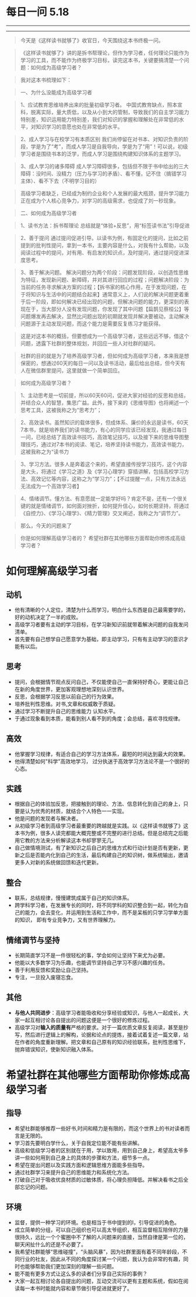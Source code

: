 # 每日一问 5.18

---
<!-- toc -->
---

>今天是《这样读书就够了》收官日，今天围绕这本书终极一问。

>《这样读书就够了》讲的是拆书帮理论，但作为学习者，任何理论只能作为学习的工具，而不能作为终极学习目标，读完这本书，关键要搞清楚一个问题：如何成为高级学习者？

>我对这本书梳理如下：

>一、为什么没能成为高级学习者

>1、应试教育思维培养出来的批量初级学习者。
中国式教育缺点，照本宣科，脱离实际，量大质低，以及从小到大的管制，导致我们的自主学习能力特别差，知识运用能力特别差，我们对知识的掌握和理解处在非常低的水平，对知识学习的意愿也处在非常低的水平。

>2、成人学习与在校学习有本质区别
我们尚停留在对书本、对知识负责的阶段，学是为了“考”，而成人学习是自我导向，学是为了“用”！可以说，初级学习者是围绕书本的泛学，而成人学习是围绕构建知识体系的主题学习。

>3、成人学习的诸多障碍
成人学习障碍很多，包括但不限于书中给出的三大障碍：没时间、没精力（压力与学习的矛盾）、看不懂，记不住（搞错学习主体）、看不下去（不明学习目的）

>高级学习者缺乏，已经成为制约企业和个人发展的最大瓶颈，提升学习能力正在成为个人核心竞争力，对学习的高级需求，也促成了刘一秒现象。

>二、如何成为高级学习者

>1、读书方法：拆书帮理论
总结就是“体验+反思”，用“标签读书法”引导促进

>2、善于提问
通过提问促进引导。以读书为例，有固定化的提问，比如之前提到的批判性提问，拿到一本书，主要内容是什么，对我有什么帮助，以及阅读过程中的提问，对有用、有启发的知识点，及时提问，通过提问促进深度思考。

>3、善于解决问题。
解决问题分为两个阶段：问题发现阶段，以创造性思维为特征，发现新问题、新障碍，并对其进行回应的过程；问题解决阶段：为当前的任务寻求解决方案的过程；【拆书家的核心作用，在于发现问题，在于将知识与生活中的问题结合起来】通常意义上，人们说的解决问题更着重于后一阶段，即如何解决已经出现的问题，但解决问题的能力，更深刻的表现在于，当大部分人没有发现问题，你发现了其中问题【扁鹊见蔡桓公】等问题爆发再去解决，显然比问题出现的初期就发现并解决要被动，主动解决问题源于主动发现问题，而这个能力是需要反复练习才能获得。

>这是对这本书的概括，但要想成为一个高级学习者，这些远远不够，借这个问题，透露下社群的整体规划，并回应一些人对社群的疑问。

>社群的目的就是为了培养高级学习者，但如何成为高级学习者，本来我是想保密的，想通过60天的每日一问以及读书活动，最后给出总结，但今天有人在微信群里提问，这里就做一个简单回应。

>如何成为高级学习者？

>1、主动思考是一切前提，所以60天60问，促进大家对经验的反思和总结，并结合众人的智慧，集思广益。此外，接下来的《思维导图》也将阐述一个思考工具，这被我称之为“思考力”；

>2、高效读书。虽然知识的载体很多，但成体系、廉价的永远是读书，60天7本书，就是培养我们的读书能力，有心的同学应该已经发现，我通过每日一问，已经总结了高效读书技巧，高效笔记技巧，以及接下来的思维导图整理技巧，通过对7本书的阅读、笔记，培养坚持读书能力，高效读书能力，这被我称之为“读书力

>3、学习方法。很多人是奔着这个来的，希望直接传授学习技巧，这个内容是大头，将通过《学习之道》及《学习心理学》穿插讲解，包括高校学习方法、高效记忆等内容，这称之为“学习力”；【不过提醒一点，只有方法永远无法成为一个高效学习者】

>4、情绪调节。懂方法、有意愿就一定能学好吗？肯定不是，还有一个很关键的就是情绪调节，如何面对挫折，如何提升信心，如何长期坚持，将通过《自控力》、《学习心理学》、《精力管理》交叉阐述，我称之为“调节力”。

>那么，今天的问题来了

>你是如何理解高级学习者的？
希望社群在其他哪些方面帮助你修炼成高级学习者？

# 如何理解高级学习者

## 动机
- 他有清晰的个人定位，清楚为什么而学习，明白什么东西是自己最需要学的，好的动机决定了一半的成败。
- 高级学习者要有主动的学习目标，在学习新知识前就带着解决问题的自我发问清单。
- 首先要有自己想学自己愿意学为基础，即主动学习，只有有主动学习的意识才能有以后。
## 思考
- 提问，会根据情节观点反问自己，不仅能使自己一直保持好奇心，更能让自己在新的角度世界，更加客观理想地深刻认识世界。
- 反思，会根据学习反思以前自己的行为效果。
- 培养批判性思维。对书,文章和权威敢于质疑。
- 通过学习不断提升自己的思维能力 认知水平。
- 于通过现象看到本质，能看到别人看不到的角度；会总结，喜欢寻找规律。
## 高效
- 他掌握学习规律，有适合自己的学习方法体系，最短的时间达到最大的效果。
- 他得清楚如何"科学"高效地学习， 过分执迷于高效学习方法论不是一个很好的心态。
## 实践
- 根据自己的体验加反思，把接触到的理论、方法、信息转化到自己的身上，只要是认为优秀的材质，就结合个人特色一一实现。
- 他是问题的发现者与解决者。
- 从初级学习者到高级学习者最重要的跨越就是实践。以《这样读书就够了》这本书为例，很多人读完都能大概完整或不完整的进行总结。但是总结完之后能用它教的方法来分析解读这本书却寥寥无几。
- 自己做情境测试，有了新知识之后自己的思维方式和行动计划是否有更新，更新之后是否能内化到自己的生活，最后构建自己的知识树，做系统输出，邀请更多人对新的系统做回馈和迭代更新。
## 整合
- 联系，总结规律，慢慢建筑成属于自己的知识体系。
- 跨学科学习者，在发展专长的同时，将不同学科的知识整合到一起，转化为自己的能力，会去变化，并运用到生活和工作中，而不是呆板的只学习学单方面的知识，
即有专业竞争力，又有世界理解力。
## 情绪调节与坚持
- 长期简直学习不是一件很轻松的事，学会如何让坚持下来尤为必要。
- 他能以大多数学习为乐趣，也能调节坚持自己学习不感兴趣的任务。
- 善于利用反馈和奖励让自己坚持。
- 专注，一旦投入废寝忘食。
## 其他
- **与他人共同进步**：高级学习者能吸收和分享经验或知识，与他人一起成长，大家一起互相讨论各自提出的问题这便是一个很好的修炼过程。
- 高级学习对**输入的质量有**严格的要求。对于一篇优质文章反复阅读，甚至是抄写，然后进行逻辑上的解构，论据和论点的提炼，接着试着复述一篇文章，站在作者的角度重新理解。把文章和自己原有的知识经验联系，批判性思维下，抛弃错误知识，使新知识融入体系。

# 希望社群在其他哪些方面帮助你修炼成高级学习者

## 指导
- 希望社群能够推荐一些好书,时间和精力是有限的，而这个世界上的书对读者而言是无限的。
- 学习首先要明白学什么，关于自我定位能不能有些讲解。
- 高级和低级学习者的区别就在于用，学以致用，用到自己身上，希望高太爷多讲一些如何用到自己身上的具体的步骤和方法，细节多一点。
- 希望在提出问题以及实践方面和逻辑思维方面能多些指导。
- 通过社群学习来提升自己的思维能力和系统化方法。
- 打破自己对于吸收优良材质的过敏体质，将心理负担降低。并解决看书之后全部忘记的问题。

## 环境
- 监督，提供一种学习的环境。也是相当于书中提到的I，引导促进的角色。
- 成立简单的分组，可以自己组织也可以高太爷组织，相互监督相互陪伴的力量很持久，远比一个个蜜圈中不了解的人问题来的直接，当然自律是第一位的，聊天闲扯什么的还是不必要了。
- 我希望社群能够“思维碰撞”，“头脑风暴”，因为社群里面有着不同年龄段，不同行业的社友，因此从不同的角度探讨某一个问题，我认为会非常的有趣，同时也能够帮助我们更加深刻的理解一些问题。
- 能不能有更多方式让这么多的读者们分享自己实际的事例？
- 大家一起互相讨论各自提出的问题，互动交流可以更有主题和系统，假如在阅读每一本书时能就内容和章节做引导促进就更好了。








